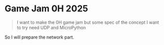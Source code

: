 # Game Jam 0H 2025

> I want to make the 0H game jam but some spec of the concept I want to try need UDP and MicroPython

So I will prepare the network part.

